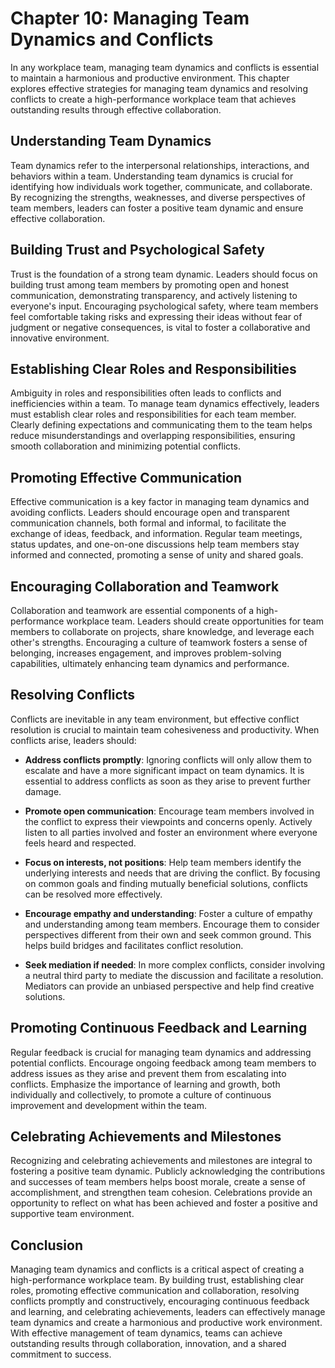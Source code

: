 Chapter 10: Managing Team Dynamics and Conflicts
================================================

In any workplace team, managing team dynamics and conflicts is essential to maintain a harmonious and productive environment. This chapter explores effective strategies for managing team dynamics and resolving conflicts to create a high-performance workplace team that achieves outstanding results through effective collaboration.

**Understanding Team Dynamics**
-------------------------------

Team dynamics refer to the interpersonal relationships, interactions, and behaviors within a team. Understanding team dynamics is crucial for identifying how individuals work together, communicate, and collaborate. By recognizing the strengths, weaknesses, and diverse perspectives of team members, leaders can foster a positive team dynamic and ensure effective collaboration.

**Building Trust and Psychological Safety**
-------------------------------------------

Trust is the foundation of a strong team dynamic. Leaders should focus on building trust among team members by promoting open and honest communication, demonstrating transparency, and actively listening to everyone's input. Encouraging psychological safety, where team members feel comfortable taking risks and expressing their ideas without fear of judgment or negative consequences, is vital to foster a collaborative and innovative environment.

**Establishing Clear Roles and Responsibilities**
-------------------------------------------------

Ambiguity in roles and responsibilities often leads to conflicts and inefficiencies within a team. To manage team dynamics effectively, leaders must establish clear roles and responsibilities for each team member. Clearly defining expectations and communicating them to the team helps reduce misunderstandings and overlapping responsibilities, ensuring smooth collaboration and minimizing potential conflicts.

**Promoting Effective Communication**
-------------------------------------

Effective communication is a key factor in managing team dynamics and avoiding conflicts. Leaders should encourage open and transparent communication channels, both formal and informal, to facilitate the exchange of ideas, feedback, and information. Regular team meetings, status updates, and one-on-one discussions help team members stay informed and connected, promoting a sense of unity and shared goals.

**Encouraging Collaboration and Teamwork**
------------------------------------------

Collaboration and teamwork are essential components of a high-performance workplace team. Leaders should create opportunities for team members to collaborate on projects, share knowledge, and leverage each other's strengths. Encouraging a culture of teamwork fosters a sense of belonging, increases engagement, and improves problem-solving capabilities, ultimately enhancing team dynamics and performance.

**Resolving Conflicts**
-----------------------

Conflicts are inevitable in any team environment, but effective conflict resolution is crucial to maintain team cohesiveness and productivity. When conflicts arise, leaders should:

* **Address conflicts promptly**: Ignoring conflicts will only allow them to escalate and have a more significant impact on team dynamics. It is essential to address conflicts as soon as they arise to prevent further damage.

* **Promote open communication**: Encourage team members involved in the conflict to express their viewpoints and concerns openly. Actively listen to all parties involved and foster an environment where everyone feels heard and respected.

* **Focus on interests, not positions**: Help team members identify the underlying interests and needs that are driving the conflict. By focusing on common goals and finding mutually beneficial solutions, conflicts can be resolved more effectively.

* **Encourage empathy and understanding**: Foster a culture of empathy and understanding among team members. Encourage them to consider perspectives different from their own and seek common ground. This helps build bridges and facilitates conflict resolution.

* **Seek mediation if needed**: In more complex conflicts, consider involving a neutral third party to mediate the discussion and facilitate a resolution. Mediators can provide an unbiased perspective and help find creative solutions.

**Promoting Continuous Feedback and Learning**
----------------------------------------------

Regular feedback is crucial for managing team dynamics and addressing potential conflicts. Encourage ongoing feedback among team members to address issues as they arise and prevent them from escalating into conflicts. Emphasize the importance of learning and growth, both individually and collectively, to promote a culture of continuous improvement and development within the team.

**Celebrating Achievements and Milestones**
-------------------------------------------

Recognizing and celebrating achievements and milestones are integral to fostering a positive team dynamic. Publicly acknowledging the contributions and successes of team members helps boost morale, create a sense of accomplishment, and strengthen team cohesion. Celebrations provide an opportunity to reflect on what has been achieved and foster a positive and supportive team environment.

**Conclusion**
--------------

Managing team dynamics and conflicts is a critical aspect of creating a high-performance workplace team. By building trust, establishing clear roles, promoting effective communication and collaboration, resolving conflicts promptly and constructively, encouraging continuous feedback and learning, and celebrating achievements, leaders can effectively manage team dynamics and create a harmonious and productive work environment. With effective management of team dynamics, teams can achieve outstanding results through collaboration, innovation, and a shared commitment to success.
